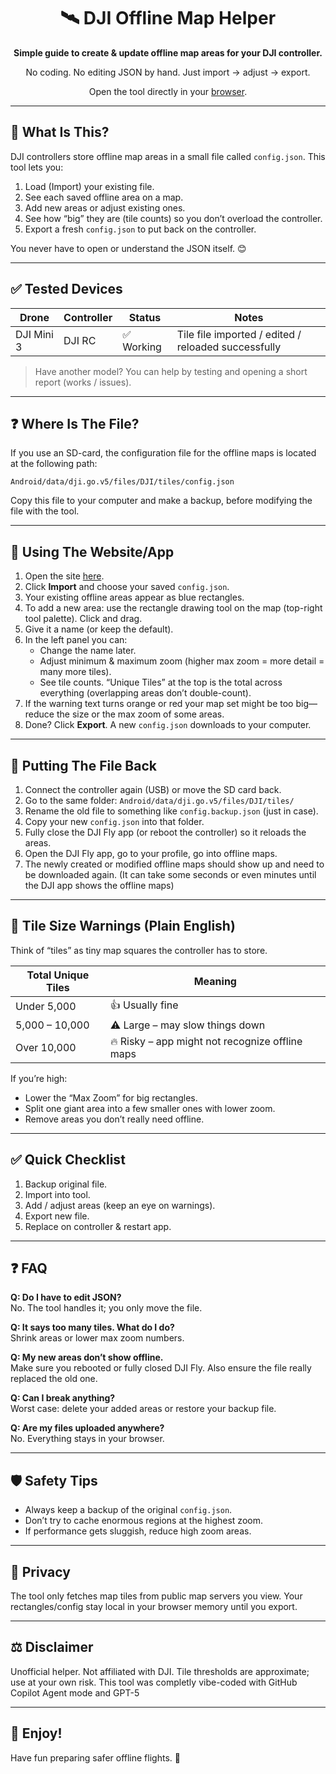 <div align="center">
	<h1>🛰️ DJI Offline Map Helper</h1>
	<p><strong>Simple guide to create & update offline map areas for your DJI controller.</strong></p>
	<p>No coding. No editing JSON by hand. Just import → adjust → export.</p>
    <p>Open the tool directly in your <a target="_blank" href="https://markus1812.github.io/dji-offline-map-helper/">browser</a>.</p>
</div>

---

## 👶 What Is This?
DJI controllers store offline map areas in a small file called <code>config.json</code>. This tool lets you:

1. Load (Import) your existing file.
2. See each saved offline area on a map.
3. Add new areas or adjust existing ones.
4. See how “big” they are (tile counts) so you don’t overload the controller.
5. Export a fresh <code>config.json</code> to put back on the controller.

You never have to open or understand the JSON itself. 😊

---

## ✅ Tested Devices
| Drone | Controller | Status | Notes |
|-------|------------|--------|-------|
| DJI Mini 3 | DJI RC | ✅ Working | Tile file imported / edited / reloaded successfully |

> Have another model? You can help by testing and opening a short report (works / issues).

---

## ❓ Where Is The File?
If you use an SD-card, the configuration file for the offline maps is located at the following path:
```
Android/data/dji.go.v5/files/DJI/tiles/config.json
```
Copy this file to your computer and make a backup, before modifying the file with the tool.

---

## 🧭 Using The Website/App
1. Open the site [here](https://markus1812.github.io/dji-offline-map-helper/).
2. Click **Import** and choose your saved `config.json`.
3. Your existing offline areas appear as blue rectangles.
4. To add a new area: use the rectangle drawing tool on the map (top-right tool palette). Click and drag.
5. Give it a name (or keep the default).
6. In the left panel you can:
	 * Change the name later.
	 * Adjust minimum & maximum zoom (higher max zoom = more detail = many more tiles).
	 * See tile counts. “Unique Tiles” at the top is the total across everything (overlapping areas don’t double-count).
7. If the warning text turns orange or red your map set might be too big—reduce the size or the max zoom of some areas.
8. Done? Click **Export**. A new `config.json` downloads to your computer.

---

## 🔄 Putting The File Back
1. Connect the controller again (USB) or move the SD card back.
2. Go to the same folder: `Android/data/dji.go.v5/files/DJI/tiles/`
3. Rename the old file to something like `config.backup.json` (just in case).
4. Copy your new `config.json` into that folder.
5. Fully close the DJI Fly app (or reboot the controller) so it reloads the areas.
6. Open the DJI Fly app, go to your profile, go into offline maps.
7. The newly created or modified offline maps should show up and need to be downloaded again. (It can take some seconds or even minutes until the DJI app shows the offline maps)

---

## 🚦 Tile Size Warnings (Plain English)
Think of “tiles” as tiny map squares the controller has to store.

| Total Unique Tiles | Meaning |
|--------------------|---------|
| Under 5,000 | 👍 Usually fine |
| 5,000 – 10,000 | ⚠️ Large – may slow things down |
| Over 10,000 | 🔥 Risky – app might not recognize offline maps |

If you’re high:
* Lower the “Max Zoom” for big rectangles.
* Split one giant area into a few smaller ones with lower zoom.
* Remove areas you don’t really need offline.

---

## ✅ Quick Checklist
1. Backup original file.
2. Import into tool.
3. Add / adjust areas (keep an eye on warnings).
4. Export new file.
5. Replace on controller & restart app.

---

## ❓ FAQ
**Q: Do I have to edit JSON?**  
No. The tool handles it; you only move the file.

**Q: It says too many tiles. What do I do?**  
Shrink areas or lower max zoom numbers.

**Q: My new areas don’t show offline.**  
Make sure you rebooted or fully closed DJI Fly. Also ensure the file really replaced the old one.

**Q: Can I break anything?**  
Worst case: delete your added areas or restore your backup file.

**Q: Are my files uploaded anywhere?**  
No. Everything stays in your browser.

---

## 🛡️ Safety Tips
* Always keep a backup of the original `config.json`.
* Don’t try to cache enormous regions at the highest zoom.
* If performance gets sluggish, reduce high zoom areas.

---

## 🧊 Privacy
The tool only fetches map tiles from public map servers you view.
Your rectangles/config stay local in your browser memory until you export.

---

## ⚖️ Disclaimer
Unofficial helper. Not affiliated with DJI.
Tile thresholds are approximate; use at your own risk.
This tool was completly vibe-coded with GitHub Copilot Agent mode and GPT-5

---

## 🛫 Enjoy!
Have fun preparing safer offline flights. 🚁
